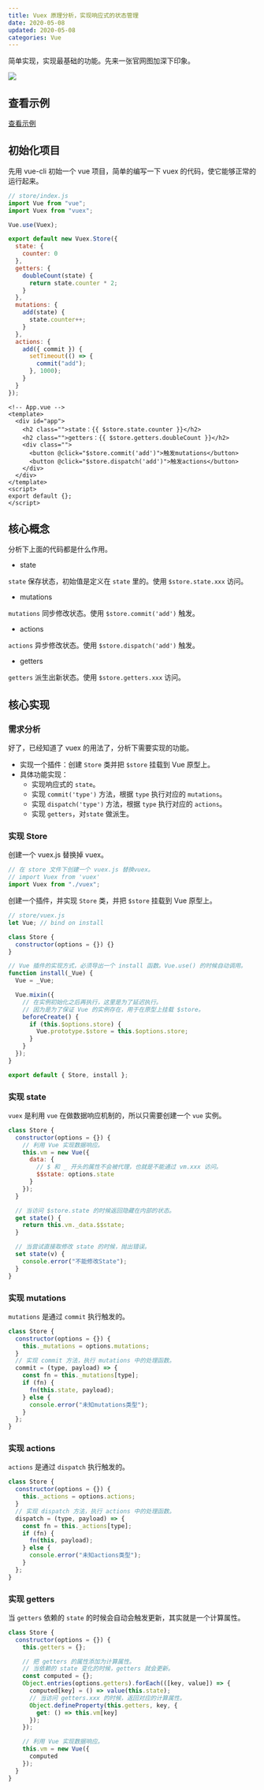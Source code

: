 ```yaml
---
title: Vuex 原理分析，实现响应式的状态管理
date: 2020-05-08
updated: 2020-05-08
categories: Vue
---
```


简单实现，实现最基础的功能。先来一张官网图加深下印象。

![](../Map/Vue/vuex.png)

## 查看示例

[查看示例](https://github.com/haiweilian/laboratory/tree/master/Vue/vuex-simple-imp)

## 初始化项目

先用 vue-cli 初始一个 vue 项目，简单的编写一下 vuex 的代码，使它能够正常的运行起来。

```js
// store/index.js
import Vue from "vue";
import Vuex from "vuex";

Vue.use(Vuex);

export default new Vuex.Store({
  state: {
    counter: 0
  },
  getters: {
    doubleCount(state) {
      return state.counter * 2;
    }
  },
  mutations: {
    add(state) {
      state.counter++;
    }
  },
  actions: {
    add({ commit }) {
      setTimeout(() => {
        commit("add");
      }, 1000);
    }
  }
});
```

```vue
<!-- App.vue -->
<template>
  <div id="app">
    <h2 class="">state：{{ $store.state.counter }}</h2>
    <h2 class="">getters：{{ $store.getters.doubleCount }}</h2>
    <div class="">
      <button @click="$store.commit('add')">触发mutations</button>
      <button @click="$store.dispatch('add')">触发actions</button>
    </div>
  </div>
</template>
<script>
export default {};
</script>
```

## 核心概念

分析下上面的代码都是什么作用。

- state

`state` 保存状态，初始值是定义在 `state` 里的。使用 `$store.state.xxx` 访问。

- mutations

`mutations` 同步修改状态。使用 `$store.commit('add')` 触发。

- actions

`actions` 异步修改状态。使用 `$store.dispatch('add')` 触发。

- getters

`getters` 派生出新状态。使用 `$store.getters.xxx` 访问。

## 核心实现

### 需求分析

好了，已经知道了 vuex 的用法了，分析下需要实现的功能。

- 实现一个插件：创建 `Store` 类并把 `$store` 挂载到 Vue 原型上。
- 具体功能实现：
  - 实现响应式的 `state`。
  - 实现 `commit('type')` 方法，根据 `type` 执行对应的 `mutations`。
  - 实现 `dispatch('type')` 方法，根据 `type` 执行对应的 `actions`。
  - 实现 `getters`，对`state` 做派生。

### 实现 Store

创建一个 vuex.js 替换掉 vuex。

```js
// 在 store 文件下创建一个 vuex.js 替换vuex。
// import Vuex from 'vuex'
import Vuex from "./vuex";
```

创建一个插件，并实现 `Store` 类，并把 `$store` 挂载到 Vue 原型上。

```javascript
// store/vuex.js
let Vue; // bind on install

class Store {
  constructor(options = {}) {}
}

// Vue 插件的实现方式，必须导出一个 install 函数。Vue.use() 的时候自动调用。
function install(_Vue) {
  Vue = _Vue;

  Vue.mixin({
    // 在实例初始化之后再执行，这里是为了延迟执行。
    // 因为是为了保证 Vue 的实例存在，用于在原型上挂载 $store。
    beforeCreate() {
      if (this.$options.store) {
        Vue.prototype.$store = this.$options.store;
      }
    }
  });
}

export default { Store, install };
```

### 实现 state

`vuex` 是利用 `vue` 在做数据响应机制的，所以只需要创建一个 `vue` 实例。

```js
class Store {
  constructor(options = {}) {
    // 利用 Vue 实现数据响应。
    this.vm = new Vue({
      data: {
        // $ 和 _ 开头的属性不会被代理，也就是不能通过 vm.xxx 访问。
        $$state: options.state
      }
    });
  }

  // 当访问 $store.state 的时候返回隐藏在内部的状态。
  get state() {
    return this.vm._data.$$state;
  }

  // 当尝试直接取修改 state 的时候，抛出错误。
  set state(v) {
    console.error("不能修改State");
  }
}
```

### 实现 mutations

`mutations` 是通过 `commit` 执行触发的。

```js
class Store {
  constructor(options = {}) {
    this._mutations = options.mutations;
  }
  // 实现 commit 方法，执行 mutations 中的处理函数。
  commit = (type, payload) => {
    const fn = this._mutations[type];
    if (fn) {
      fn(this.state, payload);
    } else {
      console.error("未知mutations类型");
    }
  };
}
```

### 实现 actions

`actions` 是通过 `dispatch` 执行触发的。

```js
class Store {
  constructor(options = {}) {
    this._actions = options.actions;
  }
  // 实现 dispatch 方法，执行 actions 中的处理函数。
  dispatch = (type, payload) => {
    const fn = this._actions[type];
    if (fn) {
      fn(this, payload);
    } else {
      console.error("未知actions类型");
    }
  };
}
```

### 实现 getters

当 `getters` 依赖的 `state` 的时候会自动会触发更新，其实就是一个计算属性。

```js
class Store {
  constructor(options = {}) {
    this.getters = {};

    // 把 getters 的属性添加为计算属性。
    // 当依赖的 state 变化的时候，getters 就会更新。
    const computed = {};
    Object.entries(options.getters).forEach(([key, value]) => {
      computed[key] = () => value(this.state);
      // 当访问 getters.xxx 的时候，返回对应的计算属性。
      Object.defineProperty(this.getters, key, {
        get: () => this.vm[key]
      });
    });

    // 利用 Vue 实现数据响应。
    this.vm = new Vue({
      computed
    });
  }
}
```
